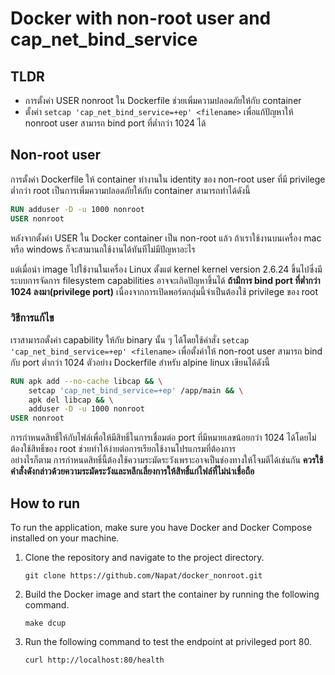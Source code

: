 # Docker with non-root user and cap_net_bind_service

## TLDR

- การตั้งค่า USER nonroot ใน Dockerfile ช่วยเพิ่มความปลอดภัยให้กับ container
- ตั้งค่า `setcap 'cap_net_bind_service=+ep' <filename>` เพื่อแก้ปัญหาให้ nonroot user สามารถ bind port ที่ต่ำกว่า 1024 ได้

## Non-root user

การตั้งค่า Dockerfile ให้ container ทำงานใน identity ของ non-root user ที่มี privilege ต่ำกว่า root เป็นการเพิ่มความปลอดภัยให้กับ container สามารถทำได้ดังนี้

``` Dockerfile
RUN adduser -D -u 1000 nonroot
USER nonroot
```

หลังจากตั้งค่า USER ใน Docker container เป็น non-root แล้ว ถ้าเราใช้งานบนเครื่อง mac หรือ windows ก็จะสามานถใช้งานได้ทันทีไม่มีปัญหาอะไร

แต่เมื่อนำ image ไปใช้งานในเครื่อง Linux ตั้งแต่ kernel kernel version 2.6.24 ขึ้นไปซึ่งมีระบบการจัดการ filesystem capabilities อาจจะเกิดปัญหาขึ้นได้
**ถ้ามีการ bind port ที่ต่ำกว่า 1024 ลงมา(privilege port)** เนื่องจากการเปิดพอร์ตกลุ่มนี้จำเป็นต้องใช้ privilege ของ root

### วิธีการแก้ไข

เราสามารถตั้งค่า capability ให้กับ binary นั้น ๆ ได้โดยใช้คำสั่ง `setcap 'cap_net_bind_service=+ep' <filename>` เพื่อตั้งค่าให้ non-root user สามารถ bind กับ port ต่ำกว่า 1024
ตัวอย่าง Dockerfile สำหรับ alpine linux เขียนได้ดังนี้

``` Dockerfile
RUN apk add --no-cache libcap && \
    setcap 'cap_net_bind_service=+ep' /app/main && \
    apk del libcap && \
    adduser -D -u 1000 nonroot
USER nonroot
```

การกำหนดสิทธิ์ให้กับไฟล์เพื่อให้มีสิทธิ์ในการเชื่อมต่อ port ที่มีหมายเลขน้อยกว่า 1024 ได้โดยไม่ต้องใช้สิทธิ์ของ root  ช่วยทำให้ง่ายต่อการเรียกใช้งานโปรแกรมที่ต้องการ  
อย่างไรก็ตาม การกำหนดสิทธิ์นี้ต้องใช้ความระมัดระวังเพราะอาจเป็นช่องทางให้โจมตีได้เช่นกัน **ควรใช้คำสั่งดังกล่าวด้วยความระมัดระวังและหลีกเลี่ยงการให้สิทธิ์แก่ไฟล์ที่ไม่น่าเชื่อถือ**

## How to run

To run the application, make sure you have Docker and Docker Compose installed on your machine.

1. Clone the repository and navigate to the project directory.

    ``` shell
    git clone https://github.com/Napat/docker_nonroot.git
    ```

2. Build the Docker image and start the container by running the following command.

    ``` shell
    make dcup 
    ```

3. Run the following command to test the endpoint at privileged port 80.

    ``` shell
    curl http://localhost:80/health
    ```

